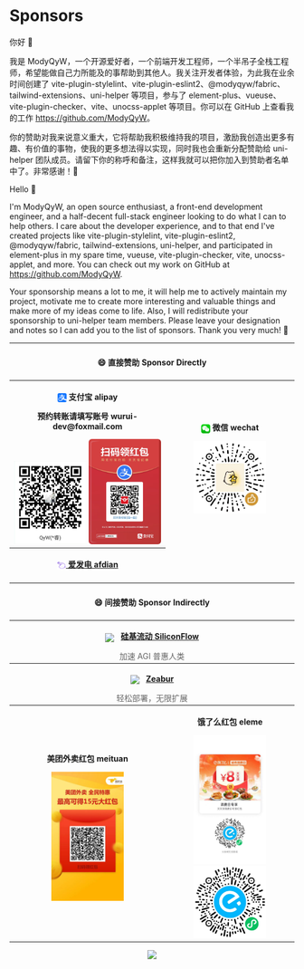 # Sponsors

你好 👋

我是 ModyQyW，一个开源爱好者，一个前端开发工程师，一个半吊子全栈工程师，希望能做自己力所能及的事帮助到其他人。我关注开发者体验，为此我在业余时间创建了 vite-plugin-stylelint、vite-plugin-eslint2、@modyqyw/fabric、tailwind-extensions、uni-helper 等项目，参与了 element-plus、vueuse、vite-plugin-checker、vite、unocss-applet 等项目。你可以在 GitHub 上查看我的工作 <https://github.com/ModyQyW>。

你的赞助对我来说意义重大，它将帮助我积极维持我的项目，激励我创造出更多有趣、有价值的事物，使我的更多想法得以实现，同时我也会重新分配赞助给 uni-helper 团队成员。请留下你的称呼和备注，这样我就可以把你加入到赞助者名单中了。非常感谢！🙏

Hello 👋

I'm ModyQyW, an open source enthusiast, a front-end development engineer, and a half-decent full-stack engineer looking to do what I can to help others. I care about the developer experience, and to that end I've created projects like vite-plugin-stylelint, vite-plugin-eslint2, @modyqyw/fabric, tailwind-extensions, uni-helper, and participated in element-plus in my spare time, vueuse, vite-plugin-checker, vite, unocss-applet, and more. You can check out my work on GitHub at <https://github.com/ModyQyW>.

Your sponsorship means a lot to me, it will help me to actively maintain my project, motivate me to create more interesting and valuable things and make more of my ideas come to life. Also, I will redistribute your sponsorship to uni-helper team members. Please leave your designation and notes so I can add you to the list of sponsors. Thank you very much! 🙏

<table>
  <tr style="visibility: collapse;">
    <th></th>
    <th></th>
    <th></th>
    <th></th>
    <th></th>
    <th></th>
    <th></th>
    <th></th>
  </tr>
  <tr>
    <th colspan="8">
      <h4>😄 直接赞助 Sponsor Directly</h4>
    </th>
  </tr>
  <tr>
    <th colspan="4">
      <p>
        <img src="./assets/alipay-logo.png" width="16px" style="vertical-align: middle" />
        支付宝 alipay
      </p>
      <p>预约转账请填写账号 wurui-dev@foxmail.com</p>
      <img src="./assets/alipay.png" width="128px" />
      <img src="./assets/alipay-red-envelope.jpg" width="128px" />
    </th>
    <th colspan="4">
      <p>
        <img src="./assets/wechat-logo.png" width="16px" style="vertical-align: middle" />
        微信 wechat
      </p>
      <img src="./assets/wechat.png" width="128px" />
    </th>
  </tr>
  <tr>
    <th colspan="4">
      <a href="https://afdian.com/a/ModyQyW" target="_blank">
        <p>
          <img src="./assets/afdian-logo.png" width="16px" style="vertical-align: middle" />
          爱发电 afdian
        </p>
      </a>
    </th>
  </tr>
  <tr><td colspan="8"></td></tr>
  <tr>
    <th colspan="8">
      <h4>😄 间接赞助 Sponsor Indirectly</h4>
    </th>
  </tr>
  <tr>
    <th colspan="8">
      <p>
        <img src="https://siliconflow.cn/logo-footer.svg" width="64px" style="vertical-align: middle; margin-right: 8px;" />
        <a href="https://cloud.siliconflow.cn/i/MRRM9oS3" target="_blank">硅基流动 SiliconFlow</a>
      </p>
      <p style="font-weight: 400; color: #666; margin: 0; font-size: 14px;">加速 AGI 普惠人类</p>
    </th>
  </tr>
  <tr>
    <th colspan="8">
      <p>
        <img src="https://raw.githubusercontent.com/zeabur/zeabur/refs/heads/main/docs/public/logo_b.svg" width="64px" style="vertical-align: middle; margin-right: 8px;" />
        <a href="https://zeabur.com/referral?referralCode=ModyQyW" target="_blank">Zeabur</a>
      </p>
      <p style="font-weight: 400; color: #666; margin: 0; font-size: 14px;">轻松部署，无限扩展</p>
    </th>
  </tr>
  <tr>
    <th colspan="4">
      <p>美团外卖红包 meituan</p>
      <img src="./assets/meituan.jpg" width="128px" />
    </th>
    <th colspan="4">
      <p>饿了么红包 eleme</p>
      <img src="./assets/eleme.jpg" width="128px" />
      <img src="./assets/eleme2.jpg" width="128px" />
    </th>
  </tr>
</table>

<p align="center">
  <a href="https://cdn.jsdelivr.net/gh/ModyQyW/sponsors/sponsorkit/sponsors.svg">
    <img src="https://cdn.jsdelivr.net/gh/ModyQyW/sponsors/sponsorkit/sponsors.svg"/>
  </a>
</p>
